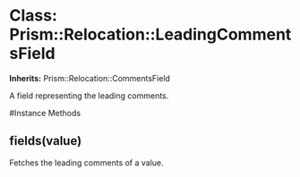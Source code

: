 # Class: Prism::Relocation::LeadingCommentsField
**Inherits:** Prism::Relocation::CommentsField
    

A field representing the leading comments.



#Instance Methods
## fields(value) [](#method-i-fields)
Fetches the leading comments of a value.

